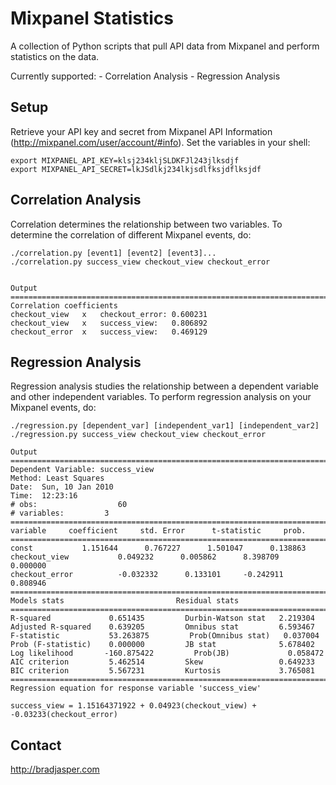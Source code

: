# Mixpanel Statistics
A collection of Python scripts that pull API data from Mixpanel and 
perform statistics on the data. 

Currently supported:
    - Correlation Analysis
    - Regression Analysis


## Setup
Retrieve your API key and secret from Mixpanel API Information
(http://mixpanel.com/user/account/#info). Set the variables in your shell:

    export MIXPANEL_API_KEY=klsj234kljSLDKFJl243jlksdjf
    export MIXPANEL_API_SECRET=lkJSdlkj234lkjsdlfksjdflksjdf


## Correlation Analysis
Correlation determines the relationship between two variables. To 
determine the correlation of different Mixpanel events, do:

    ./correlation.py [event1] [event2] [event3]...
    ./correlation.py success_view checkout_view checkout_error
 

    Output
    ==============================================================================
    Correlation coefficients
    checkout_view	x	checkout_error:	0.600231
    checkout_view	x	success_view:	0.806892
    checkout_error	x	success_view:	0.469129
     

## Regression Analysis
Regression analysis studies the relationship between a dependent variable
and other independent variables. To perform regression analysis on your
Mixpanel events, do:

    ./regression.py [dependent_var] [independent_var1] [independent_var2]
    ./regression.py success_view checkout_view checkout_error

    Output
    ==============================================================================
    Dependent Variable: success_view
    Method: Least Squares
    Date:  Sun, 10 Jan 2010
    Time:  12:23:16
    # obs:                  60
    # variables:         3
    ==============================================================================
    variable     coefficient     std. Error      t-statistic     prob.
    ==============================================================================
    const           1.151644      0.767227      1.501047      0.138863
    checkout_view           0.049232      0.005862      8.398709      0.000000
    checkout_error          -0.032332      0.133101     -0.242911      0.808946
    ==============================================================================
    Models stats                         Residual stats
    ==============================================================================
    R-squared             0.651435         Durbin-Watson stat   2.219304
    Adjusted R-squared    0.639205         Omnibus stat         6.593467
    F-statistic           53.263875         Prob(Omnibus stat)   0.037004
    Prob (F-statistic)    0.000000         JB stat              5.678402
    Log likelihood       -160.875422         Prob(JB)             0.058472
    AIC criterion         5.462514         Skew                 0.649233
    BIC criterion         5.567231         Kurtosis             3.765081
    ==============================================================================
    Regression equation for response variable 'success_view'

    success_view = 1.15164371922 + 0.04923(checkout_view) + -0.03233(checkout_error)



## Contact
http://bradjasper.com
